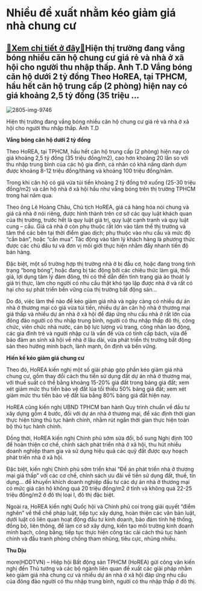 Nhiều đề xuất nhằm kéo giảm giá nhà chung cư
============================================

[:gift:Xem chi tiết ở đây:gift:](https://hddtvn.com/nhieu-de-xuat-nham-keo-giam-gia-nha-chung-cu/)Hiện thị trường đang vắng bóng nhiều căn hộ chung cư giá rẻ và nhà ở xã hội cho người thu nhập thấp. Ảnh T.D Vắng bóng căn hộ dưới 2 tỷ đồng Theo HoREA, tại TPHCM, hầu hết căn hộ trung cấp (2 phòng) hiện nay có giá khoảng 2,5 tỷ đồng (35 triệu …
-----------------------------------------------------------------------------------------------------------------------------------------------------------------------------------------------------------------------------------------------------





![2805-img-9746](https://hddtvn.com/wp-content/uploads/2021/01/2805_IMG-9746.jpg "Hiện nhiều tranh chấp tại chung cư liên quan đến quỹ bảo trì. Ảnh T.D")


Hiện thị trường đang vắng bóng nhiều căn hộ chung cư giá rẻ và nhà ở xã hội cho người thu nhập thấp. Ảnh T.D



**Vắng bóng căn hộ dưới 2 tỷ đồng**


Theo HoREA, tại TPHCM, hầu hết căn hộ trung cấp (2 phòng) hiện nay có giá khoảng 2,5 tỷ đồng (35 triệu đồng/m2), cao hơn khoảng 20 lần so với thu nhập trung bình của các hộ gia đình, cá nhân có khả năng dành dụm được khoảng 8-12 triệu đồng/tháng và khoảng 100 triệu đồng/năm.


Trong khi căn hộ có giá vừa túi tiền khoảng 2 tỷ đồng trở xuống (25-30 triệu đồng/m2) và căn hộ nhà ở xã hội hầu như vắng bóng trên thị trường TPHCM trong hai năm qua.


Theo ông Lê Hoàng Châu, Chủ tịch HoREA, giá cả hàng hóa nói chung và giá cả nhà ở nói riêng, được hình thành trên cơ sở các quy luật khách quan của thị trường, trước hết là quy luật giá trị, quy luật cạnh tranh và quy luật cung – cầu. Giá cả nhà ở còn phụ thuộc rất lớn vào tâm thế thị trường và tâm thế các bên tại thời điểm giao dịch; phụ thuộc vào nhu cầu và mức độ “cần bán”, hoặc “cần mua”. Tác động vào tâm lý khách hàng là phương thức được các chủ đầu tư và đơn vị môi giới thực hiện nhằm đẩy nhanh tiến độ bán hàng.


Đặc biệt, một số trường hợp thị trường nhà ở bị đầu cơ, hoặc đang trong tình trạng “bong bóng”, hoặc đang bị tác động bởi các chiêu thức làm giá, thổi giá, lợi dụng tâm lý đám đông, thì có thể dẫn đến tình trạng giá ảo thoát ly giá trị thực, làm cho người có nhu cầu thật khó tạo lập được nhà ở và rất có hại cho sự phát triển bền vững của thị trường bất động sản…


Do đó, việc làm thế nào để kéo giảm giá nhà và ngày càng có nhiều dự án nhà ở thương mại có giá vừa túi tiền, nhiều dự án căn hộ nhà ở thương mại giá thấp và nhiều dự án nhà ở xã hội để đáp ứng nhu cầu nhà ở rất lớn của đông đảo người có thu nhập trung bình, người có thu nhập thấp đô thị, công chức, viên chức nhà nước, cán bộ lực lượng vũ trang, công nhân lao động, các gia đình trẻ và người nhập cư là vấn đề vừa có tính cấp bách, vừa để bảo đảm an sinh xã hội về nhà ở lâu dài, vừa phát triển thị trường bất động sản theo hướng minh bạch, lành mạnh, ổn định và bền vững.


**Hiến kế kéo giảm giá chung cư**


Theo đó, HoREA kiến nghị một số giải pháp góp phần kéo giảm giá nhà chung cư, gồm thay đổi cách thu tiền sử dụng đất dự án nhà ở thương mại, với thuế suất có thể bằng khoảng 15-20% giá đất trong bảng giá đất; xem xét giảm mức thu tiền bảo vệ đất lúa tối thiểu 50% bảng giá đất; xem xét giảm mức thu tiền bảo vệ đất lúa bằng 80% bảng giá đất hiện nay.


HoREA cũng kiến nghị UBND TPHCM ban hành Quy trình chuẩn về đầu tư xây dựng gồm 4 bước, đối với dự án nhà ở thương mại, để xác định thời gian thực hiện từng thủ tục hành chính, nhằm rút ngắn thời gian thực hiện toàn bộ thủ tục hành chính.


Đồng thời, HoREA kiến nghị Chính phủ sớm sửa đổi, bổ sung Nghị định 100 để hoàn thiện cơ chế, chính sách phát triển nhà ở xã hội, thu hút nhiều doanh nghiệp tham gia và sử dụng hiệu quả các quỹ đất được quy hoạch phát triển nhà ở xã hội.


Đặc biệt, kiến nghị Chính phủ sớm triển khai “Đề án phát triển nhà ở thương mại giá thấp” với các cơ chế, chính sách ưu đãi về tiền sử dụng đất, thuế, tín dụng… để khuyến khích doanh nghiệp đầu tư các dự án nhà ở thương mại có mức giá căn hộ không quá 20 triệu đồng/m2 ở tỉnh và không quá 22-25 triệu đồng/m2 ở đô thị loại I, đô thị đặc biệt.


Ngoài ra, HoREA kiến nghị Quốc hội và Chính phủ coi trọng giải quyết “điểm nghẽn” về thể chế pháp luật, tiếp tục xây dựng, hoàn thiện các văn bản luật, dưới luật có liên quan hoạt động đầu tư kinh doanh, bảo đảm tính hệ thống, đồng bộ, liên thông, để làm cơ sở xây dựng, kiến tạo môi trường kinh doanh minh bạch, công bằng; tiếp tục thực hiện công tác cải cách thủ tục hành chính và đấu tranh phòng chống tham nhũng, tiêu cực, nhũng nhiễu.




**Thu Dịu**



more(HDDTVN) – Hiệp hội Bất động sản TPHCM (HoREA) gửi công văn kiến nghị đến Thủ tướng và các bộ ngành liên quan đề xuất các giải pháp nhằm kéo giảm giá nhà chung cư và nhiều dự án nhà ở xã hội đáp ứng nhu cầu của đông đảo người có thu nhập trung bình, người có thu nhập thấp ở đô thị.

